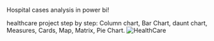 Hospital cases analysis in power bi!

healthcare project step by step: Column chart, Bar Chart, daunt chart, Measures, Cards, Map, Matrix, Pie Chart.
![HealthCare](https://github.com/fatemehyazdi/Hospital_Analysis_PowerBI/assets/96012770/1f97faec-6b43-4df9-b65c-47cc47387424)
